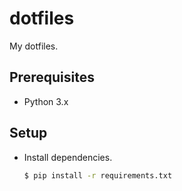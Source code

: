 # dotfiles
My dotfiles.


## Prerequisites

- Python 3.x

## Setup

- Install dependencies.
  ```sh
  $ pip install -r requirements.txt
  ```

